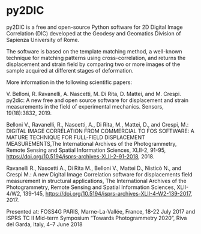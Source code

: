 # py2DIC


py2DIC is a free and open-source Python software for 2D Digital Image Correlation (DIC) developed at the Geodesy and Geomatics Division of Sapienza University of Rome.

The software is based on the template matching method, a well-known technique for matching patterns using
cross-correlation, and returns the displacement and strain field by comparing 
two or more images of the sample acquired at different stages of deformation.

More information in the following scientific papers:

V. Belloni, R. Ravanelli, A. Nascetti, M. Di Rita, D. Mattei, and M. Crespi. py2dic: A new free and open source software for displacement and strain measurements in the field of experimental mechanics. Sensors, 19(18):3832, 2019.

Belloni V., Ravanelli, R., Nascetti, A., Di Rita, M., Mattei, D., and Crespi, M.: DIGITAL IMAGE CORRELATION FROM COMMERCIAL TO FOS SOFTWARE: A MATURE TECHNIQUE FOR FULL-FIELD DISPLACEMENT MEASUREMENTS,The International Archives of the Photogrammetry, Remote Sensing and Spatial Information Sciences, XLII-2, 91-95, 
https://doi.org/10.5194/isprs-archives-XLII-2-91-2018, 2018. 

Ravanelli R., Nascetti A., Di Rita M., Belloni V., Mattei D., Nisticò N., and Crespi M.: A new Digital Image Correlation software for displacements field measurement in structural applications, The International Archives of the Photogrammetry, Remote Sensing and Spatial Information Sciences, XLII-4/W2, 139-145,
https://doi.org/10.5194/isprs-archives-XLII-4-W2-139-2017, 2017.

Presented at: FOSS4G PARIS, Marne-La-Vallée, France, 18-22 July 2017 and
              ISPRS TC II Mid-term Symposium “Towards Photogrammetry 2020”, Riva del Garda, Italy, 4–7 June 2018
